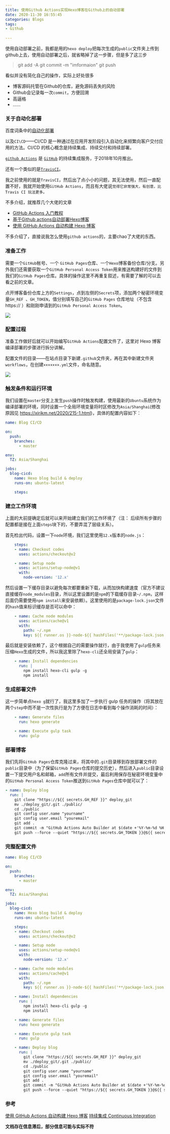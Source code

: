 ```yaml
---
title: 使用Github Actions实现Hexo博客在Github上的自动部署
date: 2020-11-30 16:55:45
categories: Blogs
tags: 
- Github
  
---
```


使用自动部署之前，我都是用的`hexo deploy`把每次生成的`public`文件夹上传到github上去，使用自动部署之后，就省略掉了这一步骤，但是多了这三步
> git add -A
> git commit -m "imformaion"
> git push

看似并没有简化自己的操作，实际上好处很多  
+ 博客源码托管在Github的仓库，避免源码丢失的风险
+ Github会记录每一次`commit`，方便回溯
+ 高逼格
+ ......  
  
### 关于自动化部署
百度词条中的[<u>自动化部署</u>](https://baike.baidu.com/item/%E8%87%AA%E5%8A%A8%E5%8C%96%E9%83%A8%E7%BD%B2/18750522)


以及`CI\CD`——CI/CD 是一种通过在应用开发阶段引入自动化来频繁向客户交付应用的方法。CI/CD 的核心概念是持续集成、持续交付和持续部署。  

[`github Actions`](https://github.com/features/actions) 是 [`GitHub`](https://github.com) 的持续集成服务，于2018年10月推出。

还有一个类似的是[`TravisCI`](https://travis-ci.org/)。  

我之前使用的就是`TravisCI`，然后出了点小小的问题，其无法使用，然后一直配置不好，我就开始使用`GitHub Actions`，而且有大佬说`觉得它非常强大，有创意，比 Travis CI 玩法更多。`

不多介绍，就推荐几个大佬的文章
+ [GitHub Actions 入门教程](https://www.ruanyifeng.com/blog/2019/09/getting-started-with-github-actions.html)
+ [基于Github actions自动部署Hexo博客](https://blog.kaygb.com/210.html)
+ [使用 GitHub Actions 自动构建 Hexo 博客](https://xirikm.net/2020/313-1)
  
不多介绍了，直接说我怎么使用`github actions`的，主要chao了大佬的东西。


### 准备工作
需要一个`GitHub`帐号、一个 `GitHub Pages`仓库、一个`Hexo`博客备份仓库/分支。另外我们还需要获取一个`GitHub Personal Access Token`用来推送构建好的文件到我们的`GitHub Pages`仓库。具体的操作这里不再重复叙述，有需要了解的可以去看之前的文章。

点开博客备份仓库上方的`Settings`，点到左侧的`Secrets`项，添加两个秘密环境变量`GH_REF `、`GH_TOKEN`，值分别填写自己的`GitHub Pages` 仓库地址（不包含 https:// ）和刚刚申请到的`GitHub Personal Access Token`。

![](https://s1.ax1x.com/2022/04/06/qjx8it.png)
### 配置过程
准备工作做好后就可以开始编写`GitHub Actions`配置文件了，这里对 Hexo 博客编译部署的步骤进行拆分讲解。

配置文件的目录——在站点目录下新建`.github`文件夹，再在其中新建文件夹`workflows`，在创建`×××××××.yml`文件，命名随意。

![](https://s1.ax1x.com/2022/04/06/qjxJRf.png)

### 触发条件和运行环境
我们设置在`master`分支上发生`push`操作时触发构建，使用最新的`Ubuntu`系统作为编译部署的环境，同时设置一个全局环境变量将时区修改为`Asia/Shanghai`(修改原因见 https://xirikm.net/2020/215-1.html)，具体的配置内容如下：
```yml
name: Blog CI/CD

on:
  push:
    branches: 
      - master

env:
  TZ: Asia/Shanghai

jobs:
  blog-cicd:
    name: Hexo blog build & deploy
    runs-on: ubuntu-latest

    steps:
```

### 建立工作环境
上面的大前提确定后就可以来开始建立我们的工作环境了（注： 后续所有步骤的配置都是接在上面`steps`块下的，不要弄混了层级关系）。

首先检出代码，设置一下`node`环境，我们这里使用`12.x`版本的`node.js`：
```yml
    steps:
    - name: Checkout codes
      uses: actions/checkout@v2

    - name: Setup node
      uses: actions/setup-node@v1
      with:
        node-version: '12.x'
```
然后设置一下缓存目录以避免每次都要重新下载，从而加快构建速度（官方不建议直接缓存`node_modules`目录，所以这里设置的是`npm`的下载缓存目录`~/.npm`，这样后面仍需要使用`npm install`来安装依赖）。这里使用的是`package-lock.json`文件的`hash`值来标识缓存是否可以命中：
```yml
    - name: Cache node modules
      uses: actions/cache@v1
      with:
        path: ~/.npm
        key: ${{ runner.os }}-node-${{ hashFiles('**/package-lock.json') }}
```

最后就是安装依赖了，这个根据自己的需要操作就行，由于我使用了`gulp`任务来压缩`Hexo`生成的文件，所以我这里除了`hexo-cli`还全局安装了`gulp`：
```yml
    - name: Install dependencies
      run: |
        npm install hexo-cli gulp -g
        npm install
```
### 生成部署文件
这一步简单点`hexo g`就行了，我这里多加了一步执行 gulp 任务的操作（将其放在两个`step`中而不是一次性执行是为了方便在日志中看到每个操作消耗的时间）：
```yml
    - name: Generate files
      run: hexo generate

    - name: Execute gulp task
      run: gulp
```
### 部署博客
我们先将`GitHub Pages`仓库克隆过来，将其中的`.git`目录移到存放部署文件的`public`目录中（为了保留`GitHub Pages`仓库的提交历史），然后进入`public`目录设置一下提交用户名和邮箱，`add`所有文件并提交，最后利用保存在秘密环境变量中的`GitHub Personal Access Token`推送到`GitHub Pages`仓库中就可以了：
```yml
- name: Deploy blog
  run: |
    git clone "https://${{ secrets.GH_REF }}" deploy_git
    mv ./deploy_git/.git ./public/
    cd ./public
    git config user.name "yourname"
    git config user.email "youremail"
    git add .
    git commit -m "GitHub Actions Auto Builder at $(date +'%Y-%m-%d %H:%M:%S')"
    git push --force --quiet "https://${{ secrets.GH_TOKEN }}@${{ secrets.GH_REF }}" master:master
```

### 完整配置文件
```yml
name: Blog CI/CD

on:
  push:
    branches: 
      - master

env:
  TZ: Asia/Shanghai

jobs:
  blog-cicd:
    name: Hexo blog build & deploy
    runs-on: ubuntu-latest

    steps:
    - name: Checkout codes
      uses: actions/checkout@v2

    - name: Setup node
      uses: actions/setup-node@v1
      with:
        node-version: '12.x'

    - name: Cache node modules
      uses: actions/cache@v1
      with:
        path: ~/.npm
        key: ${{ runner.os }}-node-${{ hashFiles('**/package-lock.json') }}

    - name: Install dependencies
      run: |
        npm install hexo-cli gulp -g
        npm install

    - name: Generate files
      run: hexo generate

    - name: Execute gulp task
      run: gulp

    - name: Deploy blog
      run: |
        git clone "https://${{ secrets.GH_REF }}" deploy_git
        mv ./deploy_git/.git ./public/
        cd ./public
        git config user.name "yourname"
        git config user.email "youremail"
        git add .
        git commit -m "GitHub Actions Auto Builder at $(date +'%Y-%m-%d %H:%M:%S')"
        git push --force --quiet "https://${{ secrets.GH_TOKEN }}@${{ secrets.GH_REF }}" master:master
```

### 参考
[<u>使用 GitHub Actions 自动构建 Hexo 博客</u>](https://xirikm.net/2020/313-1)
[<u>持续集成 Continuous Integration</u>](https://easyhexo.com/1-Hexo-install-and-config/1-5-continuous-integration.html#%E4%BB%80%E4%B9%88%E6%98%AF%E6%8C%81%E7%BB%AD%E9%9B%86%E6%88%90)

**文档存在信息滞后，部分信息可能与实际不符**